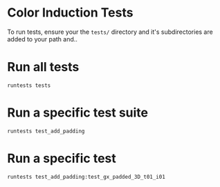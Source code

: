Color Induction Tests
=====================

To run tests, ensure your the `tests/` directory and it's subdirectories
are added to your path and..

# Run all tests
```
runtests tests
```

# Run a specific test suite
```
runtests test_add_padding
```

# Run a specific test
```
runtests test_add_padding:test_gx_padded_3D_t01_i01
```